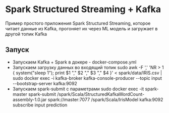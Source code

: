 # Spark Structured Streaming + Kafka 

Пример простого приложения Spark Structured Streaming, которое читает данные из Kafka, прогоняет их через ML модель и загружает в другой топик Kafka

## Запуск

* Запускаем Kafka + Spark в докере - docker-compose.yml
* Запускаем загрузку данных во входящий топик
sudo awk -F ',' 'NR > 1 { system("sleep 1"); print $1 "," $2 "," $3 "," $4 }' < spark/data/IRIS.csv | sudo docker exec -i kafka-broker kafka-console-producer --topic input --bootstrap-server kafka:9092
* Запускаем spark-submit с параметрами 
sudo docker exec -it spark-master spark-submit /spark/Scala/StructuredKafkaWordCount-assembly-1.0.jar spark://master:7077 /spark/Scala/IrisModel kafka:9092 subscribe input prediction